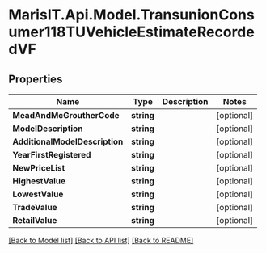 
# MarisIT.Api.Model.TransunionConsumer118TUVehicleEstimateRecordedVF

## Properties

Name | Type | Description | Notes
------------ | ------------- | ------------- | -------------
**MeadAndMcGroutherCode** | **string** |  | [optional] 
**ModelDescription** | **string** |  | [optional] 
**AdditionalModelDescription** | **string** |  | [optional] 
**YearFirstRegistered** | **string** |  | [optional] 
**NewPriceList** | **string** |  | [optional] 
**HighestValue** | **string** |  | [optional] 
**LowestValue** | **string** |  | [optional] 
**TradeValue** | **string** |  | [optional] 
**RetailValue** | **string** |  | [optional] 

[[Back to Model list]](../README.md#documentation-for-models)
[[Back to API list]](../README.md#documentation-for-api-endpoints)
[[Back to README]](../README.md)

